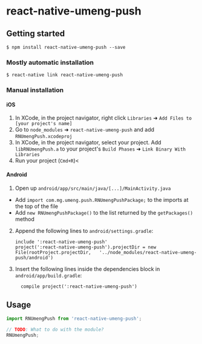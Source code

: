 
# react-native-umeng-push

## Getting started

`$ npm install react-native-umeng-push --save`

### Mostly automatic installation

`$ react-native link react-native-umeng-push`

### Manual installation


#### iOS

1. In XCode, in the project navigator, right click `Libraries` ➜ `Add Files to [your project's name]`
2. Go to `node_modules` ➜ `react-native-umeng-push` and add `RNUmengPush.xcodeproj`
3. In XCode, in the project navigator, select your project. Add `libRNUmengPush.a` to your project's `Build Phases` ➜ `Link Binary With Libraries`
4. Run your project (`Cmd+R`)<

#### Android

1. Open up `android/app/src/main/java/[...]/MainActivity.java`
  - Add `import com.mg.umeng.push.RNUmengPushPackage;` to the imports at the top of the file
  - Add `new RNUmengPushPackage()` to the list returned by the `getPackages()` method
2. Append the following lines to `android/settings.gradle`:
  	```
  	include ':react-native-umeng-push'
  	project(':react-native-umeng-push').projectDir = new File(rootProject.projectDir, 	'../node_modules/react-native-umeng-push/android')
  	```
3. Insert the following lines inside the dependencies block in `android/app/build.gradle`:
  	```
      compile project(':react-native-umeng-push')
  	```


## Usage
```javascript
import RNUmengPush from 'react-native-umeng-push';

// TODO: What to do with the module?
RNUmengPush;
```
  